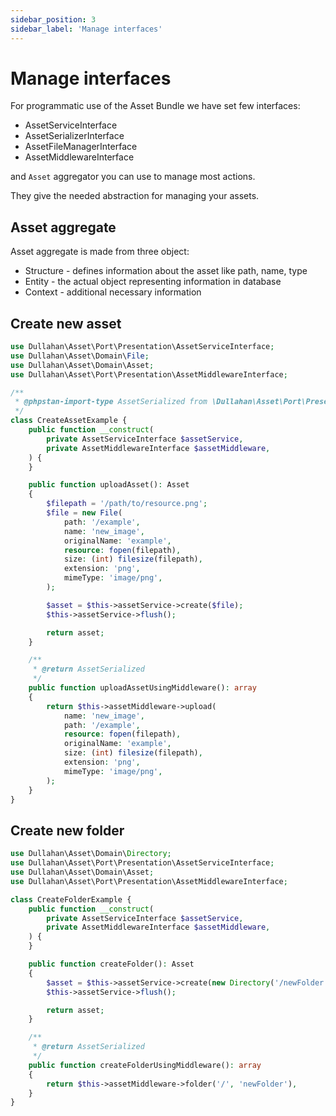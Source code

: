 ```yaml
---
sidebar_position: 3
sidebar_label: 'Manage interfaces'
---
```


# Manage interfaces

For programmatic use of the Asset Bundle we have set few interfaces:

- AssetServiceInterface
- AssetSerializerInterface
- AssetFileManagerInterface
- AssetMiddlewareInterface

and `Asset` aggregator you can use to manage most actions.

They give the needed abstraction for managing your assets.

## Asset aggregate

Asset aggregate is made from three object:
- Structure - defines information about the asset like path, name, type
- Entity - the actual object representing information in database
- Context - additional necessary information

## Create new asset

```php
use Dullahan\Asset\Port\Presentation\AssetServiceInterface;
use Dullahan\Asset\Domain\File;
use Dullahan\Asset\Domain\Asset;
use Dullahan\Asset\Port\Presentation\AssetMiddlewareInterface;

/**
 * @phpstan-import-type AssetSerialized from \Dullahan\Asset\Port\Presentation\AssetSerializerInterface
 */
class CreateAssetExample {
    public function __construct(
        private AssetServiceInterface $assetService,
        private AssetMiddlewareInterface $assetMiddleware,
    ) {
    }

    public function uploadAsset(): Asset
    {
        $filepath = '/path/to/resource.png';
        $file = new File(
            path: '/example',
            name: 'new_image',
            originalName: 'example',
            resource: fopen(filepath),
            size: (int) filesize(filepath),
            extension: 'png',
            mimeType: 'image/png',
        );

        $asset = $this->assetService->create($file);
        $this->assetService->flush();

        return asset;
    }

    /**
     * @return AssetSerialized
     */
    public function uploadAssetUsingMiddleware(): array
    {
        return $this->assetMiddleware->upload(
            name: 'new_image',
            path: '/example',
            resource: fopen(filepath),
            originalName: 'example',
            size: (int) filesize(filepath),
            extension: 'png',
            mimeType: 'image/png',
        );
    }
}
```


## Create new folder

```php
use Dullahan\Asset\Domain\Directory;
use Dullahan\Asset\Port\Presentation\AssetServiceInterface;
use Dullahan\Asset\Domain\Asset;
use Dullahan\Asset\Port\Presentation\AssetMiddlewareInterface;

class CreateFolderExample {
    public function __construct(
        private AssetServiceInterface $assetService,
        private AssetMiddlewareInterface $assetMiddleware,
    ) {
    }

    public function createFolder(): Asset
    {
        $asset = $this->assetService->create(new Directory('/newFolder'));
        $this->assetService->flush();

        return asset;
    }

    /**
     * @return AssetSerialized
     */
    public function createFolderUsingMiddleware(): array
    {
        return $this->assetMiddleware->folder('/', 'newFolder'),
    }
}
```
